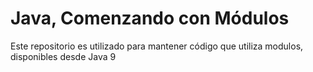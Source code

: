 # Java, Comenzando con Módulos
Este repositorio es utilizado para mantener código que utiliza modulos, disponibles desde Java 9
